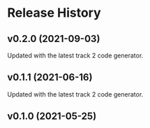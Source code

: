 # Release History

## v0.2.0 (2021-09-03)
Updated with the latest track 2 code generator.

## v0.1.1 (2021-06-16)
Updated with the latest track 2 code generator.

## v0.1.0 (2021-05-25)
